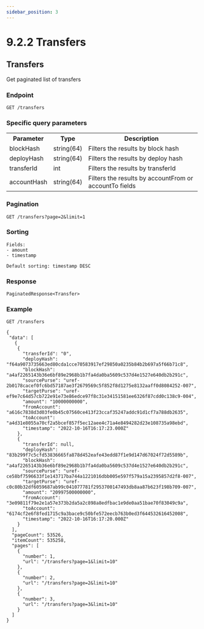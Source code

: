 ```yaml
---
sidebar_position: 3
--- 
```


# 9.2.2 Transfers

## Transfers
Get paginated list of transfers

### Endpoint
```
GET /transfers
```

### Specific query parameters
<table>
  <tr>
    <th>Parameter</th>
    <th>Type</th>
    <th>Description</th>
  </tr>
  <tr>
    <td>blockHash</td>
    <td>string(64)</td>
    <td>Filters the results by block hash</td>
  </tr>
  <tr>
    <td>deployHash</td>
    <td>string(64)</td>
    <td>Filters the results by deploy hash</td>
  </tr>
  <tr>
    <td>transferId</td>
    <td>int</td>
    <td>Filters the results by transferId</td>
  </tr>
  <tr>
    <td>accountHash</td>
    <td>string(64)</td>
    <td>Filters the results by accountFrom or accountTo fields</td>
  </tr>
</table>

### Pagination
```
GET /transfers?page=2&limit=1
```

### Sorting
```
Fields:
- amount
- timestamp

Default sorting: timestamp DESC
```

### Response
```
PaginatedResponse<Transfer>
```

### Example
```
GET /transfers
```

```
{
 "data": [
   {
    {
      "transferId": "0",
      "deployHash": "f64a9073735663ed80cda1cce70583917ef29850a0235b84b2b697a5f66b71c8",
      "blockHash": "a4af2265143b36e6bf89e2968b1b7fa4da0ba5609c537d4e1527e640db2b291c",
      "sourcePurse": "uref-2b0178cacef0fc6bd57187ae3f2679569c5f852f8d1275e8132aaff0d8084252-007",
      "targetPurse": "uref-ef9e7c64d57cb722e91e73e86edce97f8c31e34151581ee6326f87cdd0c138c9-004",
      "amount": "10000000000",
      "fromAccount": "a616c7838d3d03fe0b45c07560ce413f23ccaf35247addc91d1cf7a788db2635",
      "toAccount": "a4d31e8055a70cf2a5bcef857f5ec12aee4c71a4e8494282d23e108735a98ebd",
      "timestamp": "2022-10-16T16:17:23.000Z"
    },
    {
      "transferId": null,
      "deployHash": "83b299f7c5cfd53836665fa878d452eafe43edd87f1e9d147d67024f72d5589b",
      "blockHash": "a4af2265143b36e6bf89e2968b1b7fa4da0ba5609c537d4e1527e640db2b291c",
      "sourcePurse": "uref-ce58bf7596633f1e143717ba744a1221016dbb005e597f579a15a2395857d2f8-007",
      "targetPurse": "uref-c0c80b32df6059687ab99c041077781f2953700147493db8aa87b623f198b709-007",
      "amount": "20997500000000",
      "fromAccount": "3e09811f79e2e1a57e373b2da5a2c898a8edfbac1e9de0aa51bae70f83049c9a",
      "toAccount": "6174cf2e6f8fed1715c9a3bace9c50bfe572eecb763b0ed3f644532616452008",
      "timestamp": "2022-10-16T16:17:20.000Z"
    }
  ],
  "pageCount": 53526,
  "itemCount": 535258,
  "pages": [
    {
      "number": 1,
      "url": "/transfers?page=1&limit=10"
    },
    {
      "number": 2,
      "url": "/transfers?page=2&limit=10"
    },
    {
      "number": 3,
      "url": "/transfers?page=3&limit=10"
    }
  ]
}
```
